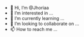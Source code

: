 - 👋 Hi, I’m @Jhoriaa
- 👀 I’m interested in ...
- 🌱 I’m currently learning ...
- 💞️ I’m looking to collaborate on ...
- 📫 How to reach me ...

<!---
Jhoriaa/Jhoriaa is a ✨ special ✨ repository because its `README.md` (this file) appears on your GitHub profile.
You can click the Preview link to take a look at your changes.
--->
